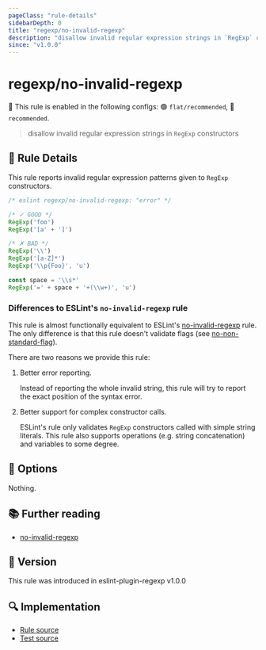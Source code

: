 ```yaml
---
pageClass: "rule-details"
sidebarDepth: 0
title: "regexp/no-invalid-regexp"
description: "disallow invalid regular expression strings in `RegExp` constructors"
since: "v1.0.0"
---
```

# regexp/no-invalid-regexp

💼 This rule is enabled in the following configs: 🟢 `flat/recommended`, 🔵 `recommended`.

<!-- end auto-generated rule header -->

> disallow invalid regular expression strings in `RegExp` constructors

## :book: Rule Details

This rule reports invalid regular expression patterns given to `RegExp` constructors.

<eslint-code-block>

```js
/* eslint regexp/no-invalid-regexp: "error" */

/* ✓ GOOD */
RegExp('foo')
RegExp('[a' + ']')

/* ✗ BAD */
RegExp('\\')
RegExp('[a-Z]*')
RegExp('\\p{Foo}', 'u')

const space = '\\s*'
RegExp('=' + space + '+(\\w+)', 'u')
```

</eslint-code-block>

### Differences to ESLint's `no-invalid-regexp` rule

This rule is almost functionally equivalent to ESLint's [no-invalid-regexp] rule. The only difference is that this rule doesn't validate flags (see [no-non-standard-flag](./no-non-standard-flag.html)).

There are two reasons we provide this rule:

1. Better error reporting.

    Instead of reporting the whole invalid string, this rule will try to report the exact position of the syntax error.

2. Better support for complex constructor calls.

    ESLint's rule only validates `RegExp` constructors called with simple string literals. This rule also supports operations (e.g. string concatenation) and variables to some degree.

## :wrench: Options

Nothing.

## :books: Further reading

- [no-invalid-regexp]

[no-invalid-regexp]: https://eslint.org/docs/rules/no-invalid-regexp

## :rocket: Version

This rule was introduced in eslint-plugin-regexp v1.0.0

## :mag: Implementation

- [Rule source](https://github.com/ota-meshi/eslint-plugin-regexp/blob/master/lib/rules/no-invalid-regexp.ts)
- [Test source](https://github.com/ota-meshi/eslint-plugin-regexp/blob/master/tests/lib/rules/no-invalid-regexp.ts)
